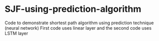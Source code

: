 # SJF-using-prediction-algorithm
Code to demonstrate shortest path algorithm using prediction technique (neural network)
First code uses linear layer and the second code uses LSTM layer
